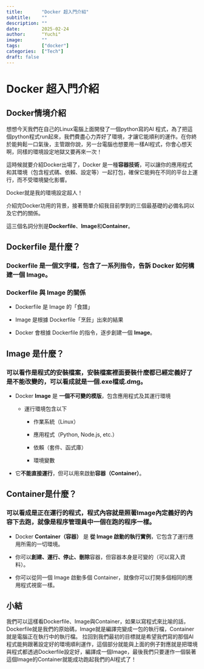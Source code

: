 ```yaml
---
title:       "Docker 超入門介紹"
subtitle:    ""
description: ""
date:        2025-02-24
author:      "Yuchi"
image:       ""
tags:        ["docker"]
categories:  ["Tech"]
draft: false
---
```


# Docker 超入門介紹

## Docker情境介紹

想想今天我們在自己的Linux電腦上面開發了一個python寫的AI 程式，為了把這個python程式run起來，我們費盡心力弄好了環境，才讓它能順利的運作。在你終於能夠鬆一口氣後，主管跟你說，另一台電腦也想要用一樣AI程式，你會心想天啊，同樣的環境設定地獄又要再來一次！

這時候就要介紹Docker出場了，Docker 是一種**容器技術**，可以讓你的應用程式和其環境（包含程式碼、依賴、設定等）一起打包，確保它能夠在不同的平台上運行，而不受環境變化影響。

Docker就是我的環境設定超人！

介紹完Docker功用的背景，接著簡單介紹我目前學到的三個最基礎的必備名詞以及它們的關係。

這三個名詞分別是**Dockerfile**、**Image**和**Container**。

## **Dockerfile 是什麼？**

### **Dockerfile 是一個文字檔**，包含了一系列指令，告訴 Docker **如何構建一個 Image**。

### **Dockerfile 與 Image 的關係**

- Dockerfile 是 Image 的「食譜」

- Image 是根據 Dockerfile「烹飪」出來的結果

- Docker 會根據 Dockerfile 的指令，逐步創建一個 **Image**。

## Image 是什麼？

### 可以看作是程式的安裝檔案，安裝檔案裡面要裝什麼都已經定義好了是不能改變的，可以看成就是一個.exe檔或.dmg。

- Docker **Image** 是 **一個不可變的模版**，包含應用程式及其運行環境

   - 運行環境包含以下

      - 作業系統（Linux）

      - 應用程式（Python, Node.js, etc.）

      - 依賴（套件、函式庫）

      - 環境變數

- 它**不能直接運行**，但可以用來啟動**容器（Container）**。

## Container是什麼？

### 可以看成是正在運行的程式，程式內容就是照著Image內定義好的內容下去跑，就像是程序管理員中一個在跑的程序一樣。

- Docker **Container（容器）** 是 **從 Image 啟動的執行實例**，它包含了運行應用所需的一切環境。

- 你可以**創建、運行、停止、刪除**容器，但容器本身是可變的（可以寫入資料）。

- 你可以從同一個 Image 啟動多個 Container，就像你可以打開多個相同的應用程式視窗一樣。

## 小結

我們可以這樣看Dockerfile、Image與Container，如果以寫程式來比喻的話，Dockerfile就是我們的原始碼，Image就是編譯完變成一包的執行檔，Container就是電腦正在執行中的執行檔。
拉回到我們最初的目標就是希望我們寫的那個AI程式能夠跟著設定好的環境順利運作，這個部分就能與上面的例子對應就是把環境與程式都透過Dockerfile設定好，編譯成一個Image，最後我們只要運作一個裝著這個Image的Container就能成功跑起我們的AI程式了！